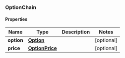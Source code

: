 
### OptionChain

#### Properties
Name | Type | Description | Notes
------------ | ------------- | ------------- | -------------
**option** | [**Option**](Option.md) |  |  [optional]
**price** | [**OptionPrice**](OptionPrice.md) |  |  [optional]



